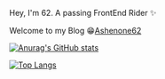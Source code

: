 Hey, I'm 62. A passing FrontEnd Rider ✨

Welcome to my Blog 😁[Ashenone62](https://www.ashenone62.ltd/)

[![Anurag's GitHub stats](https://github-readme-stats.vercel.app/api?username=Ashenone-62&show_icons=true&hide=contribs,prs&theme=vue-dark)](https://github.com/anuraghazra/github-readme-stats)

[![Top Langs](https://github-readme-stats.vercel.app/api/top-langs/?username=Ashenone-62&layout=compact&theme=react)](https://github.com/anuraghazra/github-readme-stats)
